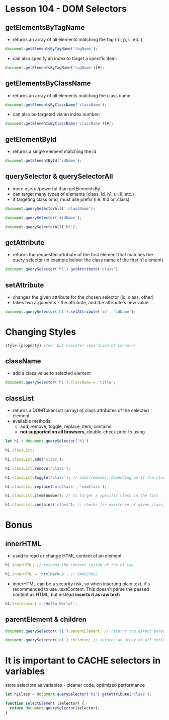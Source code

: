 # Lesson 104 - DOM Selectors

## getElementsByTagName

- returns an array of all elements matching the tag (h1, p, li, etc.)

```javascript
document.getElementsByTagName('tagName');
```
- can also specify an index to target a specific item:

```javascript
document.getElementsByTagName('tagName')[#];
```


## getElementsByClassName
- returns an array of all elements matching the class name
```javascript
document.getElementsByClassName('className');
```

- can also be targeted via an index number:
```javascript
document.getElementsByClassName('className')[#];
```

## getElementById
- returns a single element matching the id
```javascript
document.getElementById('idName');
```

## querySelector & querySelectorAll
- more useful/powerful than getElementsBy...
- can target many types of elements (class, id, h1, ul, li, etc.)
- if targeting class or id, must use prefix (i.e. #id or .class)
```javascript
document.querySelectorAll('.className'); 
```
```javascript
document.querySelector('#idName');
```
```javascript
document.querySelectorAll('h2');
```

## getAttribute
- returns the requested attribute of the first element that matches the query selector (in example below: the class name of the first h1 element)
```javascript
document.querySelector('h1').getAttribute('class');
```

## setAttribute
- changes the given attribute for the chosen selector (id, class, other)
- takes two arguments - the attribute, and the attribute's new value

```javascript
document.querySelector('h1').setAttribute('id', 'idName');
```

# Changing Styles
```javascript
style.{property} //ok, but violates separation of concerns
```
## className
- add a class value to selected element
```javascript
document.querySelector('h1').className = 'title';
```
## classList
- returns a DOMTokenList (array) of class attributes of the selected element
- available methods:
    - add, remove, toggle, replace, item, contains
    - **not supported on all browsers,** double-check prior to using
```javascript
let h1 = document.querySelector('h1')

h1.classList;

h1.classList.add('class');

h1.classList.remove('class');

h1.classList.toggle('class'); // adds/removes, depending on if the class is present or not

h1.classList.replace('oldClass', 'newClass');

h1.classList.item(number); // to target a specific class in the list

h1.classList.contains('class'); // checks for existence of given class, returns boolean 

```
# Bonus
## innerHTML
- used to read or change HTML content of an element
```javascript
h1.innerHTML; // returns the content inside of the h1 tag

h1.innerHTML = 'htmlMarkup'; // DANGEROUS
```
- innerHTML can be a security risk, so when inserting plain text, it's recommended to use .textContent. This doesn't parse the passed content as HTML, but instead **inserts it as raw text:**
```javascript
h1.textContent = 'Hello World!';
```

## parentElement & children
```javascript
document.querySelector('li').parentElement; // returns the direct parent

document.querySelector('ul').children; // returns an array of all child elements
```

# It is important to CACHE selectors in variables
store selectors as variables - cleaner code, optimized performance
```javascript
let h1Class = document.querySelector('h1').getAttribute('class');
```
```javascript
function selectElement (selector) {
  return document.querySelector(selector);
}
```
